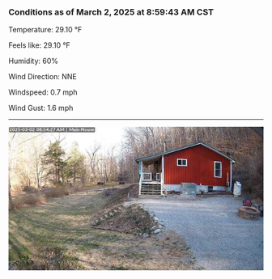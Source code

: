 ### Conditions as of March 2, 2025 at 8:59:43 AM CST 

Temperature: 29.10 &deg;F

Feels like: 29.10 &deg;F

Humidity: 60%

Wind Direction: NNE

Windspeed: 0.7 mph

Wind Gust: 1.6 mph

---

<img src="./images/latest.jpeg"/>

